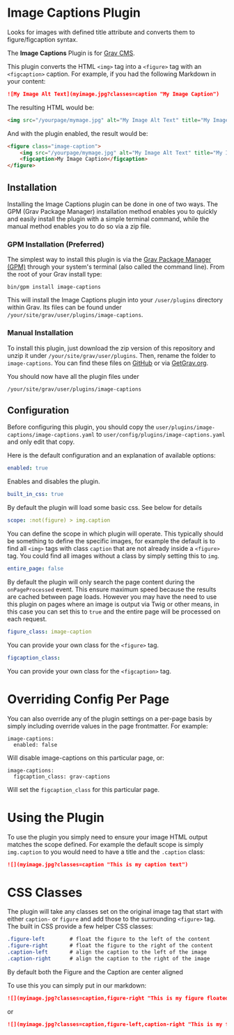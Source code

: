 # Image Captions Plugin

Looks for images with defined title attribute and converts them to figure/figcaption syntax.

The **Image Captions** Plugin is for [Grav CMS](http://github.com/getgrav/grav).

This plugin converts the HTML `<img>` tag into a `<figure>` tag with an `<figcaption>` caption.  For example, if you had the following Markdown in your content:

```markdown
![My Image Alt Text](myimage.jpg?classes=caption "My Image Caption")
```

The resulting HTML would be:

```html
<img src="/yourpage/mymage.jpg" alt="My Image Alt Text" title="My Image Caption" class="caption" />
```

And with the plugin enabled, the result would be:

```html
<figure class="image-caption">
    <img src="/yourpage/mymage.jpg" alt="My Image Alt Text" title="My Image Caption" class="caption" />
    <figcaption>My Image Caption</figcaption>
</figure>
```

## Installation

Installing the Image Captions plugin can be done in one of two ways. The GPM (Grav Package Manager) installation method enables you to quickly and easily install the plugin with a simple terminal command, while the manual method enables you to do so via a zip file.

### GPM Installation (Preferred)

The simplest way to install this plugin is via the [Grav Package Manager (GPM)](http://learn.getgrav.org/advanced/grav-gpm) through your system's terminal (also called the command line). From the root of your Grav install type:

    bin/gpm install image-captions

This will install the Image Captions plugin into your `/user/plugins` directory within Grav. Its files can be found under `/your/site/grav/user/plugins/image-captions`.

### Manual Installation

To install this plugin, just download the zip version of this repository and unzip it under `/your/site/grav/user/plugins`. Then, rename the folder to `image-captions`. You can find these files on [GitHub](https://github.com/trilbymedia/grav-plugin-image-captions) or via [GetGrav.org](http://getgrav.org/downloads/plugins#extras).

You should now have all the plugin files under

    /your/site/grav/user/plugins/image-captions	

## Configuration

Before configuring this plugin, you should copy the `user/plugins/image-captions/image-captions.yaml` to `user/config/plugins/image-captions.yaml` and only edit that copy.

Here is the default configuration and an explanation of available options:

```yaml
enabled: true
```

Enables and disables the plugin.

```yaml
built_in_css: true
```

By default the plugin will load some basic css. See below for details

```yaml
scope: :not(figure) > img.caption
```

You can define the scope in which plugin will operate. This typically should be something to define the specific images, for example the default is to find all `<img>` tags with class `caption` that are not already inside a `<figure>` tag.  You could find all images without a class by simply setting this to `img`.

```yaml
entire_page: false
```

By default the plugin will only search the page content during the `onPageProcessed` event. This ensure maximum speed because the results are cached between page loads.  However you may have the need to use this plugin on pages where an image is output via Twig or other means, in this case you can set this to `true` and the entire page will be processed on each request.

```yaml
figure_class: image-caption
```

You can provide your own class for the `<figure>` tag.

```yaml
figcaption_class: 
```

You can provide your own class for the `<figcaption>` tag.

# Overriding Config Per Page

You can also override any of the plugin settings on a per-page basis by simply including override values in the page frontmatter.  For example:

```
image-captions:
  enabled: false
```

Will disable image-captions on this particular page, or:

```
image-captions:
  figcaption_class: grav-captions 
```

Will set the `figcaption_class` for this particular page.

# Using the Plugin

To use the plugin you simply need to ensure your image HTML output matches the scope defined. For example the default scope is simply `img.caption` to you would need to have a title and the `.caption` class:

```markdown
![](myimage.jpg?classes=caption "This is my caption text")
```

# CSS Classes

The plugin will take any classes set on the original image tag that start with either `caption-` or `figure` and add those to the surrounding `<figure>` tag. The built in CSS provide a few helper CSS classes:

```css
.figure-left        # float the figure to the left of the content
.figure-right       # float the figure to the right of the content
.caption-left       # align the caption to the left of the image
.caption-right      # align the caption to the right of the image
```

By default both the Figure and the Caption are center aligned

To use this you can simply put in our markdown:

```markdown
![](myimage.jpg?classes=caption,figure-right "This is my figure floated right and caption text centered")
```

or 

```markdown
![](myimage.jpg?classes=caption,figure-left,caption-right "This is my figure floated left with caption text aligned right")
```
